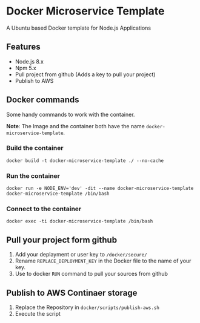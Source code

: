 # Docker Microservice Template

A Ubuntu based Docker template for Node.js Applications

## Features

- Node.js 8.x
- Npm 5.x
- Pull project from github (Adds a key to pull your project)
- Publish to AWS

## Docker commands

Some handy commands to work with the container.

**Note**: The Image and the container both have the name `docker-microservice-template`.

### Build the container
`docker build -t docker-microservice-template ./ --no-cache`

### Run the container
`docker run -e NODE_ENV='dev' -dit --name docker-microservice-template docker-microservice-template /bin/bash`

### Connect to the container
`docker exec -ti docker-microservice-template /bin/bash`

## Pull your project form github

1. Add your deplayment or user key to `/docker/secure/`
2. Rename `REPLACE_DEPLOYMENT_KEY` in the Docker file to the name of your key.
3. Use to docker `RUN` command to pull your sources from github

## Publish to AWS Continaer storage

1. Replace the Repository in `docker/scripts/publish-aws.sh`
2. Execute the script
